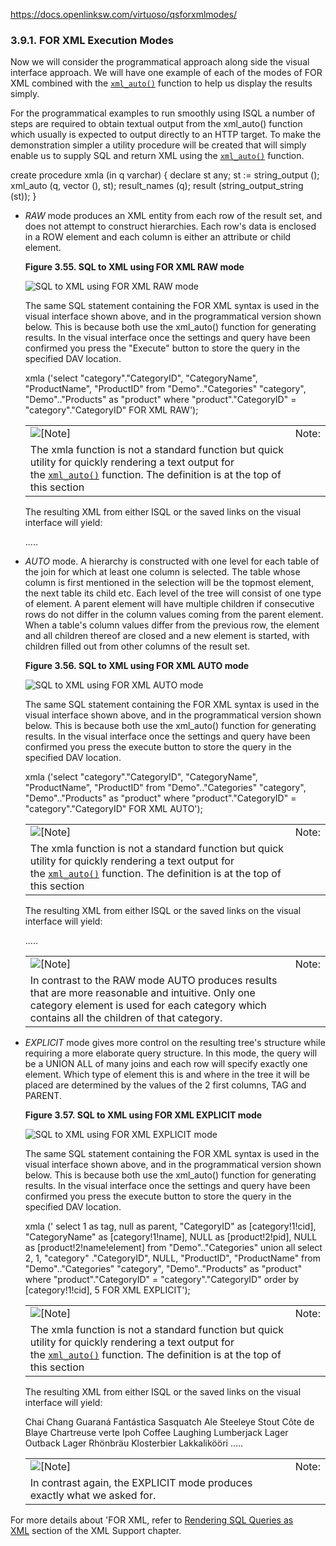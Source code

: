 https://docs.openlinksw.com/virtuoso/qsforxmlmodes/
### 3.9.1. FOR XML Execution Modes

Now we will consider the programmatical approach along side the visual interface approach. We will have one example of each of the modes of FOR XML combined with the [`xml_auto()`](https://docs.openlinksw.com/virtuoso/fn_xml_auto/) function to help us display the results simply.

For the programmatical examples to run smoothly using ISQL a number of steps are required to obtain textual output from the xml_auto() function which usually is expected to output directly to an HTTP target. To make the demonstration simpler a utility procedure will be created that will simply enable us to supply SQL and return XML using the [`xml_auto()`](https://docs.openlinksw.com/virtuoso/fn_xml_auto/) function.

create procedure xmla (in q varchar)
{
  declare st any;
  st := string_output ();
  xml_auto (q, vector (), st);
  result_names (q);
  result (string_output_string (st));
}

- _RAW_ mode produces an XML entity from each row of the result set, and does not attempt to construct hierarchies. Each row's data is enclosed in a ROW element and each column is either an attribute or child element.
    
    **Figure 3.55. SQL to XML using FOR XML RAW mode**
    
    ![SQL to XML using FOR XML RAW mode](https://docs.openlinksw.com/virtuoso/qsforxmlmodes/images/ui/qssql2xml103.png)
    
      
    
    The same SQL statement containing the FOR XML syntax is used in the visual interface shown above, and in the programmatical version shown below. This is because both use the xml_auto() function for generating results. In the visual interface once the settings and query have been confirmed you press the "Execute" button to store the query in the specified DAV location.
    
    xmla ('select "category"."CategoryID", "CategoryName",
        "ProductName", "ProductID"
        from "Demo".."Categories" "category", "Demo".."Products" as "product"
        where "product"."CategoryID" = "category"."CategoryID" FOR XML RAW');
    
    |   |   |
    |---|---|
    |![[Note]](https://docs.openlinksw.com/virtuoso/qsforxmlmodes/images/note.png)|Note:|
    |The xmla function is not a standard function but quick utility for quickly rendering a text output for the [`xml_auto()`](https://docs.openlinksw.com/virtuoso/fn_xml_auto/) function. The definition is at the top of this section|
    
    The resulting XML from either ISQL or the saved links on the visual interface will yield:
    
    <ROW CategoryID="1" CategoryName="Beverages" ProductName="Chai" ProductID="1">
    </ROW>
    <ROW CategoryID="1" CategoryName="Beverages" ProductName="Chang" ProductID="2">
    </ROW>
    <ROW CategoryID="1" CategoryName="Beverages" ProductName="Guaran Fantastica" ProductID="24">
    </ROW>
    <ROW CategoryID="1" CategoryName="Beverages" ProductName="Sasquatch Ale" ProductID="34">
    </ROW>
    <ROW CategoryID="1" CategoryName="Beverages" ProductName="Steeleye Stout" ProductID="35">
    </ROW>
    <ROW CategoryID="1" CategoryName="Beverages" ProductName="C(te de Blaye" ProductID="38">
    </ROW>
    <ROW CategoryID="1" CategoryName="Beverages" ProductName="Chartreuse verte" ProductID="39">
    </ROW>
    <ROW CategoryID="1" CategoryName="Beverages" ProductName="Ipoh Coffee" ProductID="43">
    </ROW>
    .....
    
- _AUTO_ mode. A hierarchy is constructed with one level for each table of the join for which at least one column is selected. The table whose column is first mentioned in the selection will be the topmost element, the next table its child etc. Each level of the tree will consist of one type of element. A parent element will have multiple children if consecutive rows do not differ in the column values coming from the parent element. When a table's column values differ from the previous row, the element and all children thereof are closed and a new element is started, with children filled out from other columns of the result set.
    
    **Figure 3.56. SQL to XML using FOR XML AUTO mode**
    
    ![SQL to XML using FOR XML AUTO mode](https://docs.openlinksw.com/virtuoso/qsforxmlmodes/images/ui/qssql2xml102.png)
    
      
    
    The same SQL statement containing the FOR XML syntax is used in the visual interface shown above, and in the programmatical version shown below. This is because both use the xml_auto() function for generating results. In the visual interface once the settings and query have been confirmed you press the execute button to store the query in the specified DAV location.
    
    xmla ('select "category"."CategoryID", "CategoryName",
        "ProductName", "ProductID"
        from "Demo".."Categories" "category", "Demo".."Products" as "product"
        where "product"."CategoryID" = "category"."CategoryID" FOR XML AUTO');
    
    |   |   |
    |---|---|
    |![[Note]](https://docs.openlinksw.com/virtuoso/qsforxmlmodes/images/note.png)|Note:|
    |The xmla function is not a standard function but quick utility for quickly rendering a text output for the [`xml_auto()`](https://docs.openlinksw.com/virtuoso/fn_xml_auto/) function. The definition is at the top of this section|
    
    The resulting XML from either ISQL or the saved links on the visual interface will yield:
    
    <category CategoryID="1" CategoryName="Beverages">
    <product ProductName="Chai" ProductID="1">
    </product>
    <product ProductName="Chang" ProductID="2">
    </product>
    <product ProductName="Guaranß Fantßstica" ProductID="24">
    </product>
    <product ProductName="Sasquatch Ale" ProductID="34">
    </product>
    <product ProductName="Steeleye Stout" ProductID="35">
    </product>
    <product ProductName="C(te de Blaye" ProductID="38">
    </product>
    <product ProductName="Chartreuse verte" ProductID="39">
    </product>
    <product ProductName="Ipoh Coffee" ProductID="43">
    </product>
    <product ProductName="Laughing Lumberjack Lager" ProductID="67">
    </product>
    .....
    
    |   |   |
    |---|---|
    |![[Note]](https://docs.openlinksw.com/virtuoso/qsforxmlmodes/images/note.png)|Note:|
    |In contrast to the RAW mode AUTO produces results that are more reasonable and intuitive. Only one category element is used for each category which contains all the children of that category.|
    
- _EXPLICIT_ mode gives more control on the resulting tree's structure while requiring a more elaborate query structure. In this mode, the query will be a UNION ALL of many joins and each row will specify exactly one element. Which type of element this is and where in the tree it will be placed are determined by the values of the 2 first columns, TAG and PARENT.
    
    **Figure 3.57. SQL to XML using FOR XML EXPLICIT mode**
    
    ![SQL to XML using FOR XML EXPLICIT mode](https://docs.openlinksw.com/virtuoso/qsforxmlmodes/images/ui/qssql2xml101.png)
    
      
    
    The same SQL statement containing the FOR XML syntax is used in the visual interface shown above, and in the programmatical version shown below. This is because both use the xml_auto() function for generating results. In the visual interface once the settings and query have been confirmed you press the execute button to store the query in the specified DAV location.
    
    xmla ('
    select 1 as tag, null as parent,
           "CategoryID" as [category!1!cid],
           "CategoryName" as [category!1!name],
           NULL as [product!2!pid],
           NULL as [product!2!name!element]
    from "Demo".."Categories"
    union all
    select 2, 1, "category" ."CategoryID", NULL, "ProductID", "ProductName"
        from "Demo".."Categories" "category", "Demo".."Products" as "product"
        where "product"."CategoryID" = "category"."CategoryID"
    order by [category!1!cid], 5
    FOR XML EXPLICIT');
    
    |   |   |
    |---|---|
    |![[Note]](https://docs.openlinksw.com/virtuoso/qsforxmlmodes/images/note.png)|Note:|
    |The xmla function is not a standard function but quick utility for quickly rendering a text output for the [`xml_auto()`](https://docs.openlinksw.com/virtuoso/fn_xml_auto/) function. The definition is at the top of this section|
    
    The resulting XML from either ISQL or the saved links on the visual interface will yield:
    
    <CATEGORY CID="1" NAME="Beverages">
    <PRODUCT PID="1">
     <NAME>Chai</NAME></PRODUCT>
    <PRODUCT PID="2">
     <NAME>Chang</NAME></PRODUCT>
    <PRODUCT PID="24">
     <NAME>Guaran&#225; Fant&#225;stica</NAME></PRODUCT>
    <PRODUCT PID="34">
     <NAME>Sasquatch Ale</NAME></PRODUCT>
    <PRODUCT PID="35">
     <NAME>Steeleye Stout</NAME></PRODUCT>
    <PRODUCT PID="38">
     <NAME>C&#244;te de Blaye</NAME></PRODUCT>
    <PRODUCT PID="39">
     <NAME>Chartreuse verte</NAME></PRODUCT>
    <PRODUCT PID="43">
     <NAME>Ipoh Coffee</NAME></PRODUCT>
    <PRODUCT PID="67">
     <NAME>Laughing Lumberjack Lager</NAME></PRODUCT>
    <PRODUCT PID="70">
     <NAME>Outback Lager</NAME></PRODUCT>
    <PRODUCT PID="75">
     <NAME>Rh&#246;nbr&#228;u Klosterbier</NAME></PRODUCT>
    <PRODUCT PID="76">
     <NAME>Lakkalik&#246;&#246;ri</NAME></PRODUCT>
    </CATEGORY>
    <CATEGORY CID="2" NAME="Condiments">
    <PRODUCT PID="3">
    .....
    
    |   |   |
    |---|---|
    |![[Note]](https://docs.openlinksw.com/virtuoso/qsforxmlmodes/images/note.png)|Note:|
    |In contrast again, the EXPLICIT mode produces exactly what we asked for.|
    

For more details about 'FOR XML, refer to [Rendering SQL Queries as XML](https://docs.openlinksw.com/virtuoso/forxmlforsql/) section of the XML Support chapter.